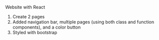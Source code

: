 Website with React
1. Create 2 pages
2. Added navigation bar, multiple pages (using both class and function components), and a color button
3. Styled with bootstrap

